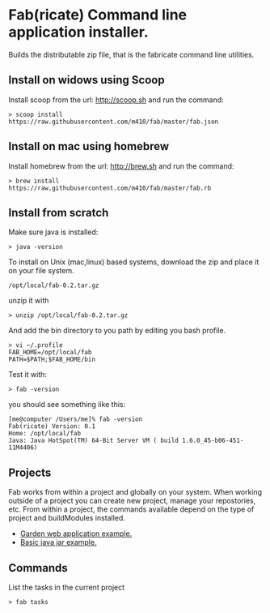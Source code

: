# Fab(ricate)  Command line application installer.

Builds the distributable zip file, that is the fabricate command line utilities.

## Install on widows using Scoop

Install scoop from the url: http://scoop.sh and run the command:
    
    > scoop install https://raw.githubusercontent.com/m410/fab/master/fab.json

## Install on mac using homebrew

Install homebrew from the url: http://brew.sh and run the command:
    
    > brew install https://raw.githubusercontent.com/m410/fab/master/fab.rb

## Install from scratch

Make sure java is installed:

    > java -version

To install on Unix (mac,linux) based systems, download the zip and place it on your file
system.

    /opt/local/fab-0.2.tar.gz

unzip it with

    > unzip /opt/local/fab-0.2.tar.gz

And add the bin directory to you path by editing you bash profile.

    > vi ~/.profile
    FAB_HOME=/opt/local/fab
    PATH=$PATH;$FAB_HOME/bin


Test it with:

    > fab -version

you should see something like this:

    [me@computer /Users/me]% fab -version
    Fab(ricate) Version: 0.1
    Home: /opt/local/fab
    Java: Java HotSpot(TM) 64-Bit Server VM ( build 1.6.0_45-b06-451-11M4406)

## Projects

Fab works from within a project and globally on your system.  When working outside
of a project you can create new project, manage your repostories, etc. From
within a project, the commands available depend on the type of project
and buildModules installed.

 -  [Garden web application example.](https://github.com/m410/example-garden)
 -  [Basic java jar example.](https://github.com/m410/example-lib)
 

## Commands

List the tasks in the current project

    > fab tasks



